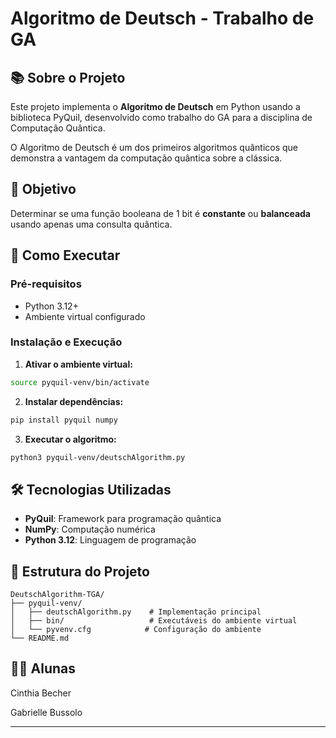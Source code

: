 # Algoritmo de Deutsch - Trabalho de GA

## 📚 Sobre o Projeto

Este projeto implementa o **Algoritmo de Deutsch** em Python usando a biblioteca PyQuil, desenvolvido como trabalho do GA para a disciplina de Computação Quântica.

O Algoritmo de Deutsch é um dos primeiros algoritmos quânticos que demonstra a vantagem da computação quântica sobre a clássica.

## 🎯 Objetivo

Determinar se uma função booleana de 1 bit é **constante** ou **balanceada** usando apenas uma consulta quântica.


## 🚀 Como Executar

### Pré-requisitos
- Python 3.12+
- Ambiente virtual configurado

### Instalação e Execução

1. **Ativar o ambiente virtual:**
```bash
source pyquil-venv/bin/activate
```

2. **Instalar dependências:**
```bash
pip install pyquil numpy
```

3. **Executar o algoritmo:**
```bash
python3 pyquil-venv/deutschAlgorithm.py
```

## 🛠️ Tecnologias Utilizadas

- **PyQuil**: Framework para programação quântica
- **NumPy**: Computação numérica
- **Python 3.12**: Linguagem de programação

## 📁 Estrutura do Projeto

```
DeutschAlgorithm-TGA/
├── pyquil-venv/
│   ├── deutschAlgorithm.py    # Implementação principal
│   ├── bin/                   # Executáveis do ambiente virtual
│   └── pyvenv.cfg            # Configuração do ambiente
└── README.md                 
```

## 👨‍💻 Alunas

Cinthia Becher

Gabrielle Bussolo

---

